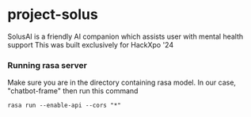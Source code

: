 # project-solus
SolusAI is a friendly AI companion which assists user with mental health support 
This was built exclusively for HackXpo '24

### Running rasa server
Make sure you are in the directory containing rasa model.
In our case, "chatbot-frame" then run this command

```
rasa run --enable-api --cors "*"
